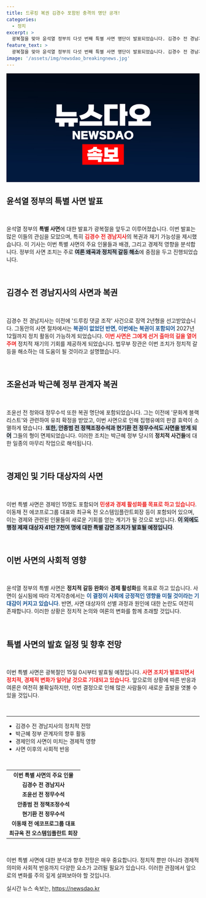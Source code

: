 ```yaml
---
title: 드루킹 복권 김경수 포함된 충격의 명단 공개!
categories:
  - 정치
excerpt: >
  광복절을 맞아 윤석열 정부의 다섯 번째 특별 사면 명단이 발표되었습니다. 김경수 전 경남지사와 박근혜 정부 고위 관계자들이 포함되어 정치계의 긴장감이 고조되고 있습니다. 이번 사면은 1,219명을 대상으로 하며, 민생과 경제 지원에 중점을 두고 있습니다. 클릭해서 더 알아보세요!
feature_text: >
  광복절을 맞아 윤석열 정부의 다섯 번째 특별 사면 명단이 발표되었습니다. 김경수 전 경남지사와 박근혜 정부 고위 관계자들이 포함되어 정치계의 긴장감이 고조되고 있습니다. 이번 사면은 1,219명을 대상으로 하며, 민생과 경제 지원에 중점을 두고 있습니다. 클릭해서 더 알아보세요!
image: '/assets/img/newsdao_breakingnews.jpg'
---
```


<p><img src="/assets/img/newsdao_breakingnews.jpg" alt="koreaapp 속보" /></p>

<h2 data-ke-size="size26">윤석열 정부의 특별 사면 발표</h2>

<p data-ke-size="size16">&nbsp;</p>

<p>윤석열 정부의 <b>특별 사면</b>에 대한 발표가 광복절을 앞두고 이루어졌습니다. 이번 발표는 많은 이들의 관심을 모았으며, 특히 <b><span style="color: #ee2323;">김경수 전 경남지사</span></b>의 복권과 재기 가능성을 제시했습니다. 이 기사는 이번 특별 사면의 주요 인물들과 배경, 그리고 경제적 영향을 분석합니다. 정부의 사면 조치는 주로 <b><span style="background-color: #21538527;">여론 왜곡과 정치적 갈등 해소</span></b>에 중점을 두고 진행되었습니다.</p>

<p data-ke-size="size16">&nbsp;</p>

<h2 data-ke-size="size26">김경수 전 경남지사의 사면과 복권</h2>

<p data-ke-size="size16">&nbsp;</p>

<p>김경수 전 경남지사는 이전에 '드루킹 댓글 조작' 사건으로 징역 2년형을 선고받았습니다. 그동안의 사면 절차에서는 <b><span style="color: #1a5490;">복권이 없었던 반면, 이번에는 복권이 포함되어</span></b> 2027년 12월까지 정치 활동이 가능하게 되었습니다. <b><span style="color: #ee2323;">이번 사면은 그에게 선거 출마의 길을 열어주며</span></b> 정치적 재기의 기회를 제공하게 되었습니다. 법무부 장관은 이번 조치가 정치적 갈등을 해소하는 데 도움이 될 것이라고 설명했습니다.</p>

<p data-ke-size="size16">&nbsp;</p>

<h2 data-ke-size="size26">조윤선과 박근혜 정부 관계자 복권</h2>

<p data-ke-size="size16">&nbsp;</p>

<p>조윤선 전 청와대 정무수석 또한 복권 명단에 포함되었습니다. 그는 이전에 '문화계 블랙리스트'와 관련하여 유죄 확정을 받았고, 이번 사면으로 인해 집행유예의 판결 효력이 소멸하게 됐습니다. <b><span style="background-color: #21538527;">또한, 안종범 전 정책조정수석과 현기환 전 정무수석도 사면을 받게 되어</span></b> 그들의 형이 면제되었습니다. 이러한 조치는 박근혜 정부 당시의 <b>정치적 사건들</b>에 대한 일종의 마무리 작업으로 해석됩니다.</p>

<p data-ke-size="size16">&nbsp;</p>

<h2 data-ke-size="size26">경제인 및 기타 대상자의 사면</h2>

<p data-ke-size="size16">&nbsp;</p>

<p>이번 특별 사면은 경제인 15명도 포함되어 <b><span style="color: #ee2323;">민생과 경제 활성화를 목표로 하고 있습니다</span></b>. 이동채 전 에코프로그룹 대표와 최규옥 전 오스템임플란트회장 등이 포함되어 있으며, 이는 경제와 관련된 인물들이 새로운 기회를 얻는 계기가 될 것으로 보입니다. <b><span style="background-color: #21538527;">이 외에도 행정 제재 대상자 41만 7천여 명에 대한 특별 감면 조치가 발효될 예정입니다</span></b>.</p>

<p data-ke-size="size16">&nbsp;</p>

<h2 data-ke-size="size26">이번 사면의 사회적 영향</h2>

<p data-ke-size="size16">&nbsp;</p>

<p>윤석열 정부의 특별 사면은 <b>정치적 갈등 완화</b>와 <b>경제 활성화</b>를 목표로 하고 있습니다. 사면이 실시됨에 따라 각계각층에서는 <b><span style="color: #1a5490;">이 결정이 사회에 긍정적인 영향을 미칠 것이라는 기대감이 커지고 있습니다</span></b>. 반면, 사면 대상자의 선별 과정과 원인에 대한 논란도 여전히 존재합니다. 이러한 상황은 정치적 논의와 여론의 변화를 함께 초래할 것입니다.</p>

<p data-ke-size="size16">&nbsp;</p>

<h2 data-ke-size="size26">특별 사면의 발효 일정 및 향후 전망</h2>

<p data-ke-size="size16">&nbsp;</p>

<p>이번 특별 사면은 광복절인 15일 0시부터 발효될 예정입니다. <b><span style="color: #ee2323;">사면 조치가 발효되면서 정치적, 경제적 변화가 일어날 것으로 기대되고 있습니다</span></b>. 앞으로의 상황에 따른 반응과 여론은 여전히 불확실하지만, 이번 결정으로 인해 많은 사람들이 새로운 출발을 엿볼 수 있을 것입니다.</p>

<p data-ke-size="size16">&nbsp;</p>

<hr>

<ul>
  <li>김경수 전 경남지사의 정치적 전망</li>
  <li>박근혜 정부 관계자의 향후 활동</li>
  <li>경제인의 사면이 미치는 경제적 영향</li>
  <li>사면 이후의 사회적 반응</li>
</ul>

<p data-ke-size="size16">&nbsp;</p>

<table>
  <tr>
    <td style="text-align: center; height: 17px;"><b>이번 특별 사면의 주요 인물</b></td>
  </tr>
  <tr>
    <td style="text-align: center; height: 17px;"><b>김경수 전 경남지사</b></td>
  </tr>
  <tr>
    <td style="text-align: center; height: 17px;"><b>조윤선 전 정무수석</b></td>
  </tr>
  <tr>
    <td style="text-align: center; height: 17px;"><b>안종범 전 정책조정수석</b></td>
  </tr>
  <tr>
    <td style="text-align: center; height: 17px;"><b>현기환 전 정무수석</b></td>
  </tr>
  <tr>
    <td style="text-align: center; height: 17px;"><b>이동채 전 에코프로그룹 대표</b></td>
  </tr>
  <tr>
    <td style="text-align: center; height: 17px;"><b>최규옥 전 오스템임플란트 회장</b></td>
  </tr>
</table>

<p data-ke-size="size16">&nbsp;</p>

<p>이번 특별 사면에 대한 분석과 향후 전망은 매우 중요합니다. 정치적 뿐만 아니라 경제적 의미와 사회적 반응까지 다양한 요소가 고려될 필요가 있습니다. 이러한 관점에서 앞으로의 변화를 주의 깊게 살펴보아야 할 것입니다.</p>
실시간 뉴스 속보는, <a href="https://newsdao.kr" rel="dofollow">https://newsdao.kr</a>



